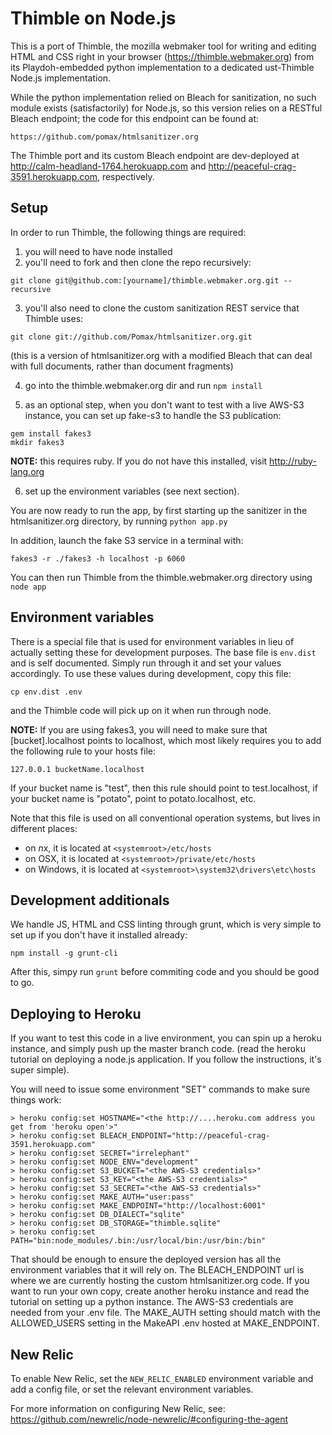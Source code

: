 Thimble on Node.js
==================

This is a port of Thimble, the mozilla webmaker tool for writing and editing
HTML and CSS right in your browser (https://thimble.webmaker.org) from its
Playdoh-embedded python implementation to a dedicated ust-Thimble Node.js
implementation.

While the python implementation relied on Bleach for sanitization, no such
module exists (satisfactorily) for Node.js, so this version relies on a
RESTful Bleach endpoint; the code for this endpoint can be found at:

```
https://github.com/pomax/htmlsanitizer.org
```

The Thimble port and its custom Bleach endpoint are dev-deployed at
http://calm-headland-1764.herokuapp.com and http://peaceful-crag-3591.herokuapp.com,
respectively.

Setup
-----

In order to run Thimble, the following things are required:

1) you will need to have node installed
2) you'll need to fork and then clone the repo recursively:

```
git clone git@github.com:[yourname]/thimble.webmaker.org.git --recursive
```

3) you'll also need to clone the custom sanitization REST service that Thimble uses:

```
git clone git://github.com/Pomax/htmlsanitizer.org.git
```
(this is a version of htmlsanitizer.org with a modified Bleach that can deal with
full documents, rather than document fragments)

4) go into the thimble.webmaker.org dir and run ```npm install```

5) as an optional step, when you don't want to test with a live AWS-S3 instance, you
can set up fake-s3 to handle the S3 publication:

```
gem install fakes3
mkdir fakes3
```

**NOTE:** this requires ruby. If you do not have this installed, visit http://ruby-lang.org

6) set up the environment variables (see next section).

You are now ready to run the app, by first starting up the sanitizer in the
htmlsanitizer.org directory, by running ```python app.py```

In addition, launch the fake S3 service in a terminal with:

```
fakes3 -r ./fakes3 -h localhost -p 6060
```

You can then run Thimble from the thimble.webmaker.org directory using
```node app```

Environment variables
---------------------

There is a special file that is used for environment variables in lieu of
actually setting these for development purposes. The base file is
```env.dist``` and is self documented. Simply run through it and set your
values accordingly. To use these values during development, copy this
file:

```
cp env.dist .env
```

and the Thimble code will pick up on it when run through node.

**NOTE:** If you are using fakes3, you will need to make sure that
[bucket].localhost points to localhost, which most likely requires
you to add the following rule to your hosts file:

```
127.0.0.1 bucketName.localhost
```

If your bucket name is "test", then this rule should point to
test.localhost, if your bucket name is "potato", point to potato.localhost,
etc.

Note that this file is used on all conventional operation systems, but
lives in different places:

* on *n*x, it is located at ```<systemroot>/etc/hosts```
* on OSX, it is located at ```<systemroot>/private/etc/hosts```
* on Windows, it is located at ```<systemroot>\system32\drivers\etc\hosts```

Development additionals
-----------------------

We handle JS, HTML and CSS linting through grunt, which is very simple
to set up if you don't have it installed already:

```npm install -g grunt-cli```

After this, simpy run ```grunt``` before commiting code and you should
be good to go.

Deploying to Heroku
-------------------

If you want to test this code in a live environment, you can spin up a
heroku instance, and simply push up the master branch code. (read
the heroku tutorial on deploying a node.js application. If you follow
the instructions, it's super simple).

You will need to issue some environment "SET" commands to make sure
things work:

```
> heroku config:set HOSTNAME="<the http://....heroku.com address you get from 'heroku open'>"
> heroku config:set BLEACH_ENDPOINT="http://peaceful-crag-3591.herokuapp.com"
> heroku config:set SECRET="irrelephant"
> heroku config:set NODE_ENV="development"
> heroku config:set S3_BUCKET="<the AWS-S3 credentials>"
> heroku config:set S3_KEY="<the AWS-S3 credentials>"
> heroku config:set S3_SECRET="<the AWS-S3 credentials>"
> heroku config:set MAKE_AUTH="user:pass"
> heroku config:set MAKE_ENDPOINT="http://localhost:6001"
> heroku config:set DB_DIALECT="sqlite"
> heroku config:set DB_STORAGE="thimble.sqlite"
> heroku config:set PATH="bin:node_modules/.bin:/usr/local/bin:/usr/bin:/bin"
```
That should be enough to ensure the deployed version has all the environment
variables that it will rely on. The BLEACH_ENDPOINT url is where we are
currently hosting the custom htmlsanitizer.org code. If you want to run
your own copy, create another heroku instance and read the tutorial on
setting up a python instance. The AWS-S3 credentials are needed from your .env file.
The MAKE_AUTH setting should match with the ALLOWED_USERS setting in the MakeAPI .env hosted at MAKE_ENDPOINT.

New Relic
---------

To enable New Relic, set the `NEW_RELIC_ENABLED` environment variable and add a config file, or set the relevant environment variables.

For more information on configuring New Relic, see: https://github.com/newrelic/node-newrelic/#configuring-the-agent
